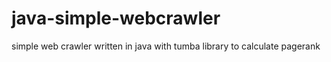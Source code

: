 java-simple-webcrawler
======================
simple web crawler written in java with tumba library to calculate pagerank 
